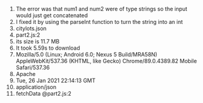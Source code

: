1. The error was that num1 and num2 were of type strings so the input would just get concatenated 
2. I fixed it by using the parseInt function to turn the string into an int 
3. citylots.json
4. part2.js:2 
5. its size is 11.7 MB
6. It took 5.59s to download
7. Mozilla/5.0 (Linux; Android 6.0; Nexus 5 Build/MRA58N) AppleWebKit/537.36 (KHTML, like Gecko) Chrome/89.0.4389.82 Mobile Safari/537.36
8. Apache 
9. Tue, 26 Jan 2021 22:14:13 GMT
10. application/json
11. fetchData @part2.js:2